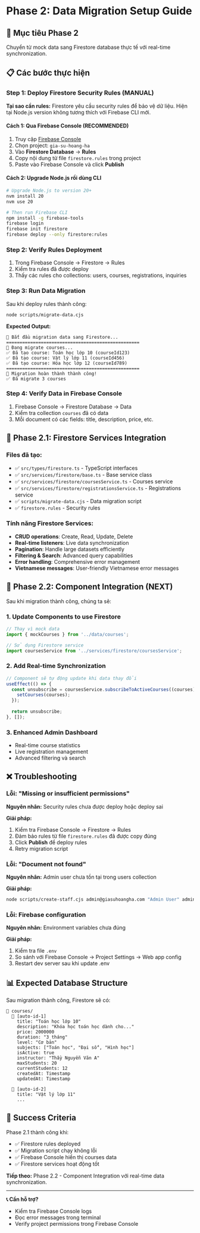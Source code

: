# Phase 2: Data Migration Setup Guide

## 🎯 Mục tiêu Phase 2
Chuyển từ mock data sang Firestore database thực tế với real-time synchronization.

## 📋 Các bước thực hiện

### Step 1: Deploy Firestore Security Rules (MANUAL)

**Tại sao cần rules:** Firestore yêu cầu security rules để bảo vệ dữ liệu. Hiện tại Node.js version không tương thích với Firebase CLI mới.

#### Cách 1: Qua Firebase Console (RECOMMENDED)
1. Truy cập [Firebase Console](https://console.firebase.google.com/)
2. Chọn project: `gia-su-hoang-ha`
3. Vào **Firestore Database** → **Rules**
4. Copy nội dung từ file `firestore.rules` trong project
5. Paste vào Firebase Console và click **Publish**

#### Cách 2: Upgrade Node.js rồi dùng CLI
```bash
# Upgrade Node.js to version 20+
nvm install 20
nvm use 20

# Then run Firebase CLI
npm install -g firebase-tools
firebase login
firebase init firestore
firebase deploy --only firestore:rules
```

### Step 2: Verify Rules Deployment
1. Trong Firebase Console → Firestore → Rules
2. Kiểm tra rules đã được deploy
3. Thấy các rules cho collections: users, courses, registrations, inquiries

### Step 3: Run Data Migration
Sau khi deploy rules thành công:

```bash
node scripts/migrate-data.cjs
```

**Expected Output:**
```
🚀 Bắt đầu migration data sang Firestore...
==================================================
🔄 Đang migrate courses...
✅ Đã tạo course: Toán học lớp 10 (courseId123)
✅ Đã tạo course: Vật lý lớp 11 (courseId456)
✅ Đã tạo course: Hóa học lớp 12 (courseId789)
==================================================
🎉 Migration hoàn thành thành công!
✅ Đã migrate 3 courses
```

### Step 4: Verify Data in Firebase Console
1. Firebase Console → Firestore Database → Data
2. Kiểm tra collection `courses` đã có data
3. Mỗi document có các fields: title, description, price, etc.

## 🔧 Phase 2.1: Firestore Services Integration

### Files đã tạo:
- ✅ `src/types/firestore.ts` - TypeScript interfaces
- ✅ `src/services/firestore/base.ts` - Base service class
- ✅ `src/services/firestore/coursesService.ts` - Courses service  
- ✅ `src/services/firestore/registrationsService.ts` - Registrations service
- ✅ `scripts/migrate-data.cjs` - Data migration script
- ✅ `firestore.rules` - Security rules

### Tính năng Firestore Services:
- **CRUD operations**: Create, Read, Update, Delete
- **Real-time listeners**: Live data synchronization
- **Pagination**: Handle large datasets efficiently
- **Filtering & Search**: Advanced query capabilities  
- **Error handling**: Comprehensive error management
- **Vietnamese messages**: User-friendly Vietnamese error messages

## 🚀 Phase 2.2: Component Integration (NEXT)

Sau khi migration thành công, chúng ta sẽ:

### 1. Update Components to use Firestore
```typescript
// Thay vì mock data
import { mockCourses } from '../data/courses';

// Sử dụng Firestore service
import coursesService from '../services/firestore/coursesService';
```

### 2. Add Real-time Synchronization
```typescript
// Component sẽ tự động update khi data thay đổi
useEffect(() => {
  const unsubscribe = coursesService.subscribeToActiveCourses((courses) => {
    setCourses(courses);
  });
  
  return unsubscribe;
}, []);
```

### 3. Enhanced Admin Dashboard
- Real-time course statistics
- Live registration management
- Advanced filtering và search

## ❌ Troubleshooting

### Lỗi: "Missing or insufficient permissions"
**Nguyên nhân:** Security rules chưa được deploy hoặc deploy sai

**Giải pháp:**
1. Kiểm tra Firebase Console → Firestore → Rules
2. Đảm bảo rules từ file `firestore.rules` đã được copy đúng
3. Click **Publish** để deploy rules
4. Retry migration script

### Lỗi: "Document not found" 
**Nguyên nhân:** Admin user chưa tồn tại trong users collection

**Giải pháp:**
```bash
node scripts/create-staff.cjs admin@giasuhoangha.com "Admin User" admin123
```

### Lỗi: Firebase configuration
**Nguyên nhân:** Environment variables chưa đúng

**Giải pháp:**
1. Kiểm tra file `.env`
2. So sánh với Firebase Console → Project Settings → Web app config
3. Restart dev server sau khi update .env

## 📊 Expected Database Structure

Sau migration thành công, Firestore sẽ có:

```
📁 courses/
  📄 [auto-id-1]
    title: "Toán học lớp 10"
    description: "Khóa học toán học dành cho..."
    price: 2000000
    duration: "3 tháng"
    level: "Cơ bản"
    subjects: ["Toán học", "Đại số", "Hình học"]
    isActive: true
    instructor: "Thầy Nguyễn Văn A"
    maxStudents: 20
    currentStudents: 12
    createdAt: Timestamp
    updatedAt: Timestamp
    
  📄 [auto-id-2]
    title: "Vật lý lớp 11"
    ...
```

## 🎉 Success Criteria

Phase 2.1 thành công khi:
- ✅ Firestore rules deployed
- ✅ Migration script chạy không lỗi  
- ✅ Firebase Console hiển thị courses data
- ✅ Firestore services hoạt động tốt

**Tiếp theo:** Phase 2.2 - Component Integration với real-time data synchronization.

---

**📞 Cần hỗ trợ?**
- Kiểm tra Firebase Console logs
- Đọc error messages trong terminal
- Verify project permissions trong Firebase Console 
